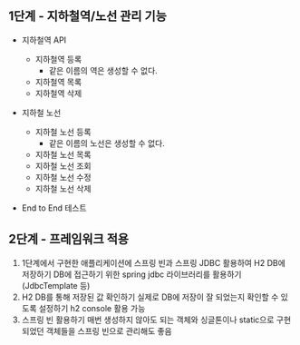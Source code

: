 ## 1단계 - 지하철역/노선 관리 기능

- 지하철역 API
  - 지하철역 등록
    - 같은 이름의 역은 생성할 수 없다.
  - 지하철역 목록
  - 지하철역 삭제
  
- 지하철 노선
  - 지하철 노선 등록
     - 같은 이름의 노선은 생성할 수 없다.
  - 지하철 노선 목록
  - 지하철 노선 조회
  - 지하철 노선 수정
  - 지하철 노선 삭제

- End to End 테스트

## 2단계 - 프레임워크 적용

1. 1단계에서 구현한 애플리케이션에 스프링 빈과 스프링 JDBC 활용하여 H2 DB에 저장하기
   DB에 접근하기 위한 spring jdbc 라이브러리를 활용하기 (JdbcTemplate 등)
2. H2 DB를 통해 저장된 값 확인하기
   실제로 DB에 저장이 잘 되었는지 확인할 수 있도록 설정하기
   h2 console 활용 가능
3. 스프링 빈 활용하기
   매번 생성하지 않아도 되는 객체와 싱글톤이나 static으로 구현되었던 객체들을 스프링 빈으로 관리해도 좋음